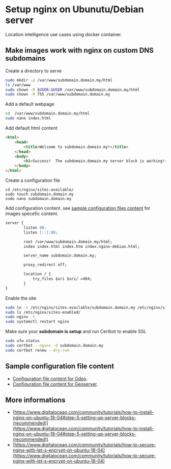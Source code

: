 # Setup nginx on Ubunutu/Debian server

Location intelligence use cases using docker container.

## Make images work with nginx on custom DNS subdomains

Create a directory to serve 
```bash
sudo mkdir -p /var/www/subdomain.domain.my/html
ls /var/www
sudo chown -R $USER:$USER /var/www/subdomain.domain.my/html
sudo chown -R 755 /var/www/subdomain.domain.my
```

Add a default webpage
```bash
cd  /var/www/subdomain.domain.my/html
sudo nano index.html
```

Add default html content
```html
<html>
    <head>
        <title>Welcome to subdomain.domain.my!</title>
    </head>
    <body>
        <h1>Success!  The subdomain.domain.my server block is working!</h1>
    </body>
</html>
```

Create a configuration file
```
cd /etc/nginx/sites-available/
sudo touch subdomain.domain.my 
sudo nano subdomain.domain.my 
```

Add configuration content. see [sample configuration files content](#Sample-configuration-file-content) for images specefic content.

```apache
server {
        listen 80;
        listen [::]:80;

        root /var/www/subdomain.domain.my/html;
        index index.html index.htm index.nginx-debian.html;

        server_name subdomain.domain.my;

        proxy_redirect off;

        location / {
            try_files $uri $uri/ =404;
        }
}
```

Enable the site 

```bash
sudo ln -s /etc/nginx/sites-available/subdomain.domain.my /etc/nginx/sites-enabled/
sudo ls /etc/nginx/sites-enabled/
sudo nginx -t
sudo systemctl restart nginx
```

Make sure your **subdomain is setup** and run Certbot to enable SSL 

```bash
sudo ufw status
sudo certbot --nginx -d subdomain.domain.my
sudo certbot renew --dry-run
```

## Sample configuration file content 

- [Configuration file content for Odoo](../setup-images-on-docker/odoo-on-docker.md#Nginx-configuration-file-sample).
- [Configuration file content for Geoserver](../setup-images-on-docker/geoserver-on-docker.md#Nginx-configuration-file-sample).


## More informations

- [https://www.digitalocean.com/community/tutorials/how-to-install-nginx-on-ubuntu-18-04#step-5-setting-up-server-blocks-(recommended)](https://www.digitalocean.com/community/tutorials/how-to-install-nginx-on-ubuntu-18-04#step-5-setting-up-server-blocks-(recommended))
- [https://www.digitalocean.com/community/tutorials/how-to-secure-nginx-with-let-s-encrypt-on-ubuntu-18-04](https://www.digitalocean.com/community/tutorials/how-to-secure-nginx-with-let-s-encrypt-on-ubuntu-18-04)

